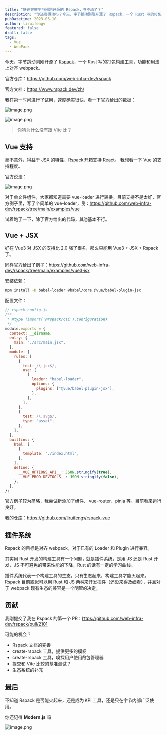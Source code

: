 ```yaml
---
title: "快速尝鲜字节刚刚开源的 Rspack，卷不动了？"
description: "你还卷得动吗？今天，字节跳动刚刚开源了 Rspack，一个 Rust 写的打包构建工具，功能和用法上对齐 webpack。"
pubDatetime: 2023-03-10
author: liruifengv
featured: false
draft: false
tags:
  - Vue
  - WebPack
---
```


今天，字节跳动刚刚开源了 [Rspack](https://github.com/web-infra-dev/rspack)，一个 Rust 写的打包构建工具，功能和用法上对齐 webpack。

官方仓库：https://github.com/web-infra-dev/rspack

官方文档：https://www.rspack.dev/zh/

我在第一时间进行了试用，速度确实很快。看一下官方给出的数据：

![image.png](https://images.sayhub.me/blog/rspack-vue/dev-compare.png)

![image.png](https://images.sayhub.me/blog/rspack-vue/build-compare.png)

> 你猜为什么没有跟 Vite 比？

## Vue 支持

毫不意外，得益于 JSX 的特性，Rspack 开箱支持 React。 我想看一下 Vue 的支持程度。

官方说法：

![image.png](https://images.sayhub.me/blog/rspack-vue/rspack-vue-support.png)

对于单文件组件，大家都知道需要 vue-loader 进行转换。目前支持不是太好，官方例子里，写了个简单的 vue-loader，见：https://github.com/web-infra-dev/rspack/tree/main/examples/vue

试着跑了一下，除了官方给出的代码，其他基本不行。

## Vue + JSX

好在 Vue3 对 JSX 的支持比 2.0 强了很多，那么只能用 Vue3 + JSX + Rspack 了。

同样官方给出了例子：https://github.com/web-infra-dev/rspack/tree/main/examples/vue3-jsx

安装依赖：

```bash
npm install -D babel-loader @babel/core @vue/babel-plugin-jsx
```

配置文件：

```js
// rspack.config.js
/**
 * @type {import('@rspack/cli').Configuration}
 */
module.exports = {
  context: __dirname,
  entry: {
    main: "./src/main.jsx",
  },
  module: {
    rules: [
      {
        test: /\.jsx$/,
        use: [
          {
            loader: "babel-loader",
            options: {
              plugins: ["@vue/babel-plugin-jsx"],
            },
          },
        ],
      },
      {
        test: /\.svg$/,
        type: "asset",
      },
    ],
  },
  builtins: {
    html: [
      {
        template: "./index.html",
      },
    ],
    define: {
      __VUE_OPTIONS_API__: JSON.stringify(true),
      __VUE_PROD_DEVTOOLS__: JSON.stringify(false),
    },
  },
};
```

官方例子较为简略，我尝试新添加了组件、 vue-router、pinia 等。目前看来运行良好。

我的仓库：https://github.com/liruifengv/rspack-vue

## 插件系统

Rspack 的目标是对齐 webpack，对于已有的 Loader 和 Plugin 进行兼容。

其实用 Rust 开发的构建工具有一个问题，就是插件系统，是用 JS 还是 Rust 开发，JS 不可避免的带来性能的下降，Rust 的话有一定的学习曲线。

插件系统代表一个构建工具的生态，只有生态起来，构建工具才能火起来。Rspack 目前貌似可以用 Rust 和 JS 两种来开发插件（还没来得及细看），并且对于 webpack 现有生态的兼容是一个明智的决定。

## 贡献

我刚提交了我在 Rspack 的第一个 PR：https://github.com/web-infra-dev/rspack/pull/2101

可能的机会？

- Rspack 文档的完善
- create-rspack 工具，提供更多的模板
- create-rspack 工具，嗅探用户使用的包管理器
- 提交和 Vite 比较的基准测试？
- 生态系统的补充

## 最后

不知道 Rspack 是否能火起来，还是成为 KPI 工具，还是只在字节内部广泛使用。

你还记得 **Modern.js** 吗

![image.png](https://images.sayhub.me/blog/rspack-vue/evan-rspack)
